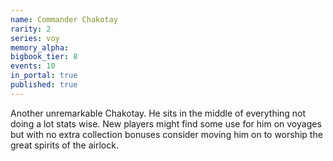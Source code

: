 ```yaml
---
name: Commander Chakotay
rarity: 2
series: voy
memory_alpha:
bigbook_tier: 8
events: 10
in_portal: true
published: true
---
```


Another unremarkable Chakotay. He sits in the middle of everything not doing a lot stats wise. New players might find some use for him on voyages but with no extra collection bonuses consider moving him on to worship the great spirits of the airlock.
